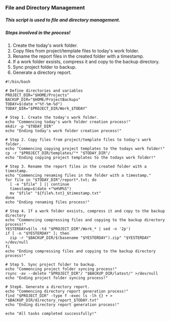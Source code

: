 ### File and Directory Management 

##### This script is used to file and directory management.

##### Steps involved in the process!

1. Create the today's work folder.
2. Copy files from project/template files to today's work folder.
3. Rename the report files in the created folder with a timestamp.
4. If a work folder exsists, compress it and copy to the backup directory.
5. Sync project folder to backup.
6. Generate a directory report.

```
#!/bin/bash

# Define directories and variables
PROJECT_DIR="$HOME/Projects"
BACKUP_DIR="$HOME/ProjectBackups"
TODAY=$(date +"%Y-%m-%d")
TODAY_DIR="$PROJECT_DIR/Work_$TODAY"

# Step 1. Create the today's work folder.
echo "Commencing today's work folder creation process!"
mkdir -p "$TODAY_DIR"
echo "Ending today's work folder creation process!"

# Step 2. Copy files from project/template files to today's work folder.
echo "Commencing copying project templates to the todays work folder!"
cp -r "$PROJECT_DIR/templates/"* "$TODAY_DIR"/
echo "Ending copying project templates to the todays work folder!"

# Step 3. Rename the report files in the created folder with a timestamp.
echo "Commencing renaming files in the folder with a timestamp."
for file in "$TODAY_DIR"/report*.txt; do
  [ -e "$file" ] || continue
  timestamp=$(date +"%H%M%S")
  mv "$file" "${file%.txt}_$timestamp.txt"
done
echo "Ending renaming files process!"

# Step 4. If a work folder exsists, compress it and copy to the backup directory
echo "Commencing compressing files and copying to the backup directory process!"
YESTERDAY=$(ls -td "$PROJECT_DIR"/Work_* | sed -n '2p')
if [ -n "$YESTERDAY" ]; then
  zip -r "$BACKUP_DIR/$(basename "$YESTERDAY").zip" "$YESTERDAY" >/dev/null
fi
echo "Ending compressing files and copying to the backup directory process!"

# Step 5. Sync project folder to backup.
echo "Commencing project folder syncing process!"
rsync -av --delete "$PROJECT_DIR"/ "$BACKUP_DIR/latest/" >/dev/null
echo "Ending project folder syncing process!"

# Step6. Generate a directory report.
echo "Commencing directory report generation process!"
find "$PROJECT_DIR" -type f -exec ls -lh {} + > "$BACKUP_DIR/directory_report_$TODAY.txt"
echo "Ending directory report generation process!"

echo "All tasks completed successfully!"
```


